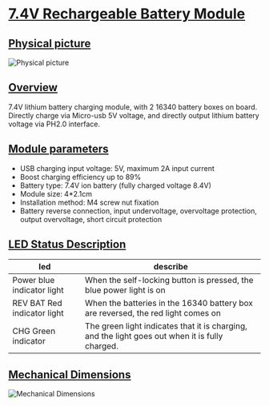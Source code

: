 # [7.4V Rechargeable Battery Module](http://localhost:3000/#/zh-cn/power_module/16340_2s_li_battery_module/16340_2s_li_battery_module?id=_74v输出5v充电锂电池模块)

## [Physical picture](http://localhost:3000/#/zh-cn/power_module/16340_2s_li_battery_module/16340_2s_li_battery_module?id=实物图)



![Physical picture](http://localhost:3000/zh-cn/power_module/16340_2s_li_battery_module/picture/7.4V_Battery_Module.png)



## [Overview](http://localhost:3000/#/zh-cn/power_module/16340_2s_li_battery_module/16340_2s_li_battery_module?id=概述)

 7.4V lithium battery charging module, with 2 16340 battery boxes on board. Directly charge via Micro-usb 5V voltage, and directly output lithium battery voltage via PH2.0 interface.

## [Module parameters](http://localhost:3000/#/zh-cn/power_module/16340_2s_li_battery_module/16340_2s_li_battery_module?id=模块参数)

- USB charging input voltage: 5V, maximum 2A input current
- Boost charging efficiency up to 89%
- Battery type: 7.4V ion battery (fully charged voltage 8.4V)
- Module size: 4*2.1cm
- Installation method: M4 screw nut fixation
- Battery reverse connection, input undervoltage, overvoltage protection, output overvoltage, short circuit protection

## [LED Status Description](http://localhost:3000/#/zh-cn/power_module/16340_2s_li_battery_module/16340_2s_li_battery_module?id=led状态说明)

| led                         | describe                                                     |
| --------------------------- | ------------------------------------------------------------ |
| Power blue indicator light  | When the self-locking button is pressed, the blue power light is on |
| REV BAT Red indicator light | When the batteries in the 16340 battery box are reversed, the red light comes on |
| CHG Green indicator         | The green light indicates that it is charging, and the light goes out when it is fully charged. |

## [Mechanical Dimensions](http://localhost:3000/#/zh-cn/power_module/16340_2s_li_battery_module/16340_2s_li_battery_module?id=机械尺寸图)



![Mechanical Dimensions](http://localhost:3000/zh-cn/power_module/16340_2s_li_battery_module/picture/7.4V_Battery_Module_assembly.png)